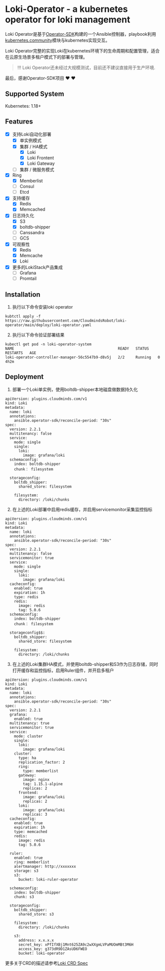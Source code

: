 # Loki-Operator - a kubernetes operator for loki management

Loki Operator是基于[Operator-SDK](https://github.com/operator-framework/operator-sdk)构建的一个Ansible控制器，playbook利用[kubernetes.community](https://github.com/ansible-collections/community.kubernetes)模块与kubernetes实现交互。

Loki Operator完整的实现Loki在kubernetes环境下的生命周期和配置管理，适合在云原生场景多租户模式下的部署与管理。

> !!! Loki Operator还未经过大规模测试，目前还不建议直接用于生产环境.

最后，感谢Operator-SDK️项目 ❤️  ❤️

## Supported System

Kubernetes: 1.18+

## Features
- [x] 支持Loki自动化部署
  - [x] 单实例模式
  - [x] 集群 / HA模式
    - [x] Loki
    - [x] Loki Frontent
    - [x] Loki Gateway
  - [ ] 集群 / 微服务模式
- [x] Ring
  - [x] Memberlist
  - [ ] Consul 
  - [ ] Etcd 
- [x] 支持缓存
  - [x] Redis
  - [x] Memcached
- [x] 日志持久化
  - [x] S3
  - [x] boltdb-shipper
  - [ ] Canssandra
  - [ ] GCS
- [x] 可观察性
  - [x] Redis
  - [x] Memcache
  - [x] Loki
- [x] 更多的LokiStack产品集成
  - [ ] Grafana
  - [ ] Promtail

## Installation

1. 执行以下命令安装loki operator

```
kubtctl apply -f https://raw.githubusercontent.com/CloudmindsRobot/loki-operator/main/deploy/loki-operator.yaml
```

2. 执行以下命令验证部署结果

```
kubectl get pod -n loki-operator-system
NAME                                               READY   STATUS    RESTARTS   AGE
loki-operator-controller-manager-56c5547b9-d8v5j   2/2     Running   0          4h2m
```

## Deployment

1. 部署一个Loki单实例，使用boltdb-shipper本地磁盘做数据持久化

```
apiVersion: plugins.cloudminds.com/v1
kind: Loki
metadata:
  name: loki
  annotations:
    ansible.operator-sdk/reconcile-period: "30s"
spec:
  version: 2.2.1
  multitenancy: false
  service: 
    mode: single
    single:
      loki:
        image: grafana/loki
  schemaconfig:
    index: boltdb-shipper
    chunk： filesystem

  storageconfig:
    boltdb_shipper:
      shared_store: filesystem

    filesystem:
      directory: /loki/chunks
```

2. 在上述的Loki部署中启用redis缓存，并启用servicemonitor采集监控指标

```
apiVersion: plugins.cloudminds.com/v1
kind: Loki
metadata:
  name: loki
  annotations:
    ansible.operator-sdk/reconcile-period: "30s"
spec:
  version: 2.2.1
  multitenancy: false
  servicemonitor: true
  service: 
    mode: single
    single:
      loki:
        image: grafana/loki
  cacheconfig: 
    enabled: true
    expiration: 1h
    type: redis
    redis:
      image: redis
      tag: 5.0.6
  schemaconfig:
    index: boltdb-shipper
    chunk： filesystem

  storageconfig$$:
    boltdb_shipper:
      shared_store: filesystem

    filesystem:
      directory: /loki/chunks
```

3. 在上述的Loki集群HA模式，并使用boltdb-shipper和S3作为日志存储，同时打开缓存和监控指标，启用Ruler组件，并开启多租户

```
apiVersion: plugins.cloudminds.com/v1
kind: Loki
metadata:
  name: loki
  annotations:
    ansible.operator-sdk/reconcile-period: "30s"
spec:
  version: 2.2.1
  grafana: 
    enabled: true
  multitenancy: true
  servicemonitor: true
  service: 
    mode: cluster
    single:
      loki:
        image: grafana/loki
    cluster:
      type: ha
      replication_factor: 2
      ring:
        type: memberlist
      gateway:
        image: nginx
        tag: 1.15.1-alpine
        replicas: 2
      frontend:
        image: grafana/loki
        replicas: 2 
      loki:
        image: grafana/loki
        replicas: 3
  cacheconfig: 
    enabled: true
    expiration: 1h
    type: memcached
    redis:
      image: redis
      tag: 5.0.6

  ruler:
    enabled: true
    ring: memberlist
    alertmanager: http://xxxxxxx
    storage: s3
    s3:
      bucket: loki-ruler-operator

  schemaconfig:
    index: boltdb-shipper
    chunk: s3

  storageconfig:
    boltdb_shipper:
      shared_store: s3

    filesystem:
      directory: /loki/chunks

    s3:
      address: x.x.x.x
      secret_key: xPfIfXBj1Mnt625ZA9c2wXXgmLVPaMUOmMBt3M6H
      access_key: g373dR9D1ZAsUD6FWEO
      bucket: loki-operator
```

更多关于CRD的描述请参考[Loki CRD Spec](deploy/crd_loki_spec.md)

